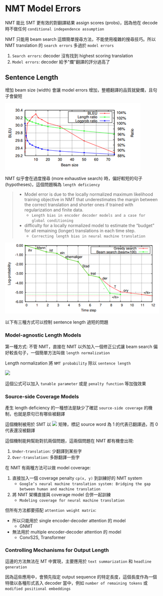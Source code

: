 # NMT Model Errors

NMT 能比 SMT 更有效的對翻譯結果 assign scores (probs)，因為他在 decode 時不做任何 `conditional independence assumption`

NMT 只能用 beam search 這類簡單搜尋方法，不能使用複雜的搜尋技巧。所以 NMT translation 的 `search errors` 多過於 `model errors`

1. `Search errors`: decoder 沒有找到 highest scoring translation
2. `Model errors`: decoder 給予"爛"翻譯的評分過高了

## Sentence Length

增加 beam size (width) 會讓 model errors 增加，整體翻譯的品質就變爛，且句子會變短

![](../../assets/large_beam_size_problem.png)

NMT 似乎會在過度搜尋 (more exhaustive search) 時，偏好較短的句子 (hypotheses)，這個問題稱為 `length deficiency`

> * Model error is due to the locally normalized maximum likelihood training objective in NMT that underestimates the margin between the correct translation and shorter ones if trained with regularization and finite data.
>   * `Length bias in encoder decoder models and a case for global conditioning`
> * difficulty for a locally normalized model to estimate the “budget” for all remaining (longer) translations in each time step.
>   * `Correcting length bias in neural machine translation`

![](../../assets/beam_size_length_deficiency.png)

以下有三種方式可以控制 sentence length 過短的問題

### Model-agnostic Length Models

第一種方式: 不管 NMT，直接在 NMT 以外加入一個修正公式讓 beam search 偏好較長句子，一個簡單方法叫做 `length normalization`

Length normalization 將 `NMT probability` 除以 `sentence length`

<img src="https://latex.codecogs.com/png.latex?S_{LN}(y\mid%20x)=\frac{\log{P(y\mid%20x)}}{\lvert%20y\rvert}"/>

這個公式可以加入 `tunable parameter` 或是 `penalty function` 等加強效果

### Source-side Coverage Models

產生 length deficiency 的一種想法是缺少了確認 `source-side coverage` 的機制，也就是原句已有哪些被翻譯

這個機制被用於 SMT 以 <img src="https://latex.codecogs.com/png.latex?C_{SMT}\in\{0,1\}^I"/> 矩陣，標記 source word 為 1 的代表已翻譯過，而 0 代表還沒被翻譯

這個機制能夠幫助對抗兩個問題，這兩個問題在 NMT 都有機會出現:

1. `Under-translation`: 少翻譯到某些字
2. `Over-translation`: 多餘翻譯一些字

在 NMT 有兩種方法可以做 model coverage:

1. 直接加入一個 coverage penalty `cp(x, y)` 到訓練好的 NMT system
   * `Google’s neural machine translation system: Bridging the gap between human and machine translation`
2. 將 NMT 架構直接與 coverage model 合併一起訓練
   * `Modeling coverage for neural machine translation`

但所有方法都要搭配 `attention weight matrix`:

* 所以只能用於 single encoder-decoder attention 的 model
  * GNMT
* 無法用於 multiple encoder-decoder attention 的 model
  * ConvS2S, Transformer

### Controlling Mechanisms for Output Length

這邊的方法無法在 MT 中實現，主要應用於 `text summarization` 和 `headline generation`

因為這些應用中，會預先指定 output sequence 的特定長度，這個長度作為一個特徵以各種形式丟入 decoder 當中，例如 `number of remaining tokens` 或 `modified positional embeddings`
